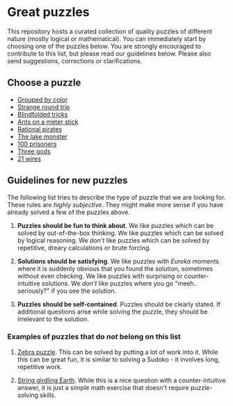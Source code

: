 # Great puzzles

This repository hosts a curated collection of quality puzzles of different
nature (mostly logical or mathematical). You can immediately start by choosing
one of the puzzles below. You are strongly encouraged to contribute to this
list, but please read our guidelines below. Please also send suggestions,
corrections or clarifications.

## Choose a puzzle

* [Grouped by color](grouped-by-color/puzzle.md)
* [Strange round trip](strange-round-trip/puzzle.md)
* [Blindfolded tricks](blindfolded-tricks/puzzle.md)
* [Ants on a meter stick](ants-on-a-meter-stick/puzzle.md)
* [Rational pirates](rational-pirates/puzzle.md)
* [The lake monster](the-lake-monster/puzzle.md)
* [100 prisoners](100-prisoners/puzzle.md)
* [Three gods](three-gods/puzzle.md)
* [21 wires](21-wires/puzzle.md)

## Guidelines for new puzzles

The following list tries to describe the type of puzzle that we are looking
for. These rules are *highly subjective*. They might make more sense if you
have already solved a few of the puzzles above.

1. **Puzzles should be fun to think about**. We like puzzles which can be
solved by out-of-the-box thinking. We like puzzles which can be solved by
logical reasoning. We *don't* like puzzles which can be solved by repetitive,
dreary calculations or brute forcing.

2. **Solutions should be satisfying**. We like puzzles with *Eureka* moments
where it is suddenly obvious that you found the solution, sometimes without
even checking. We like puzzles with surprising or counter-intuitive solutions.
We *don't* like puzzles where you go "meeh.. seriously?" if you see the
solution.

3. **Puzzles should be self-contained**. Puzzles should be clearly stated. If
additional questions arise while solving the puzzle, they should be irrelevant
to the solution.

### Examples of puzzles that do *not* belong on this list

1. [Zebra puzzle](https://en.wikipedia.org/wiki/Zebra_Puzzle). This can be
solved by putting a lot of work into it. While this can be great fun, it is
similar to solving a Sudoko - it involves long, repetitive work.

2. [String girdling Earth](https://en.wikipedia.org/wiki/String_girdling_Earth).
While this is a nice question with a counter-intuitive answer, it is just a
simple math exercise that doesn't require puzzle-solving skills.
